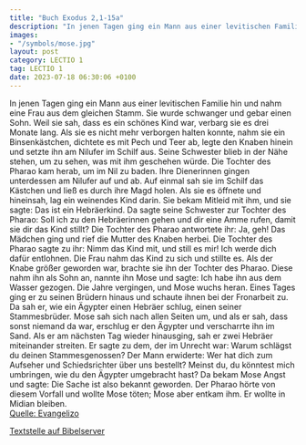 ```yaml
---
title: "Buch Exodus 2,1-15a"
description: "In jenen Tagen ging ein Mann aus einer levitischen Familie hin und nahm eine Frau aus dem gleichen Stamm. Sie wurde schwanger und gebar einen Sohn. Weil sie sah, dass es ein schönes Kind war, verbarg sie es drei Monate lang. Als sie es nicht mehr verborgen halten konnte, nahm sie...."
images:
- "/symbols/mose.jpg"
layout: post
category: LECTIO 1
tag: LECTIO 1
date: 2023-07-18 06:30:06 +0100
---
```

In jenen Tagen ging ein Mann aus einer levitischen Familie hin und nahm eine Frau aus dem gleichen Stamm.
Sie wurde schwanger und gebar einen Sohn. Weil sie sah, dass es ein schönes Kind war, verbarg sie es drei Monate lang.
Als sie es nicht mehr verborgen halten konnte, nahm sie ein Binsenkästchen, dichtete es mit Pech und Teer ab, legte den Knaben hinein und setzte ihn am Nilufer im Schilf aus.<!--more-->
Seine Schwester blieb in der Nähe stehen, um zu sehen, was mit ihm geschehen würde.
Die Tochter des Pharao kam herab, um im Nil zu baden. Ihre Dienerinnen gingen unterdessen am Nilufer auf und ab. Auf einmal sah sie im Schilf das Kästchen und ließ es durch ihre Magd holen.
Als sie es öffnete und hineinsah, lag ein weinendes Kind darin. Sie bekam Mitleid mit ihm, und sie sagte: Das ist ein Hebräerkind.
Da sagte seine Schwester zur Tochter des Pharao: Soll ich zu den Hebräerinnen gehen und dir eine Amme rufen, damit sie dir das Kind stillt?
Die Tochter des Pharao antwortete ihr: Ja, geh! Das Mädchen ging und rief die Mutter des Knaben herbei.
Die Tochter des Pharao sagte zu ihr: Nimm das Kind mit, und still es mir! Ich werde dich dafür entlohnen. Die Frau nahm das Kind zu sich und stillte es.
Als der Knabe größer geworden war, brachte sie ihn der Tochter des Pharao. Diese nahm ihn als Sohn an, nannte ihn Mose und sagte: Ich habe ihn aus dem Wasser gezogen.
Die Jahre vergingen, und Mose wuchs heran. Eines Tages ging er zu seinen Brüdern hinaus und schaute ihnen bei der Fronarbeit zu. Da sah er, wie ein Ägypter einen Hebräer schlug, einen seiner Stammesbrüder.
Mose sah sich nach allen Seiten um, und als er sah, dass sonst niemand da war, erschlug er den Ägypter und verscharrte ihn im Sand.
Als er am nächsten Tag wieder hinausging, sah er zwei Hebräer miteinander streiten. Er sagte zu dem, der im Unrecht war: Warum schlägst du deinen Stammesgenossen?
Der Mann erwiderte: Wer hat dich zum Aufseher und Schiedsrichter über uns bestellt? Meinst du, du könntest mich umbringen, wie du den Ägypter umgebracht hast? Da bekam Mose Angst und sagte: Die Sache ist also bekannt geworden.
Der Pharao hörte von diesem Vorfall und wollte Mose töten; Mose aber entkam ihm. Er wollte in Midian bleiben.<br>
[Quelle: Evangelizo](https://evangeliumtagfuertag.org/DE/gospel)

[Textstelle auf Bibelserver](https://www.bibleserver.com/EU/2.Mose2,1-15a)
